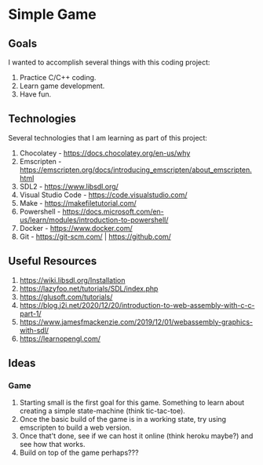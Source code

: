 # Simple Game

## Goals
I wanted to accomplish several things with this coding project:
1. Practice C/C++ coding.
2. Learn game development.
3. Have fun.

## Technologies
Several technologies that I am learning as part of this project:
1. Chocolatey - https://docs.chocolatey.org/en-us/why
2. Emscripten - https://emscripten.org/docs/introducing_emscripten/about_emscripten.html
3. SDL2 - https://www.libsdl.org/
4. Visual Studio Code - https://code.visualstudio.com/
5. Make - https://makefiletutorial.com/
6. Powershell - https://docs.microsoft.com/en-us/learn/modules/introduction-to-powershell/
7. Docker - https://www.docker.com/
8. Git - https://git-scm.com/ | https://github.com/

## Useful Resources
1. https://wiki.libsdl.org/Installation
2. https://lazyfoo.net/tutorials/SDL/index.php
3. https://glusoft.com/tutorials/
4. https://blog.j2i.net/2020/12/20/introduction-to-web-assembly-with-c-c-part-1/
5. https://www.jamesfmackenzie.com/2019/12/01/webassembly-graphics-with-sdl/
6. https://learnopengl.com/

## Ideas
### Game
1. Starting small is the first goal for this game. Something to learn about creating a simple state-machine (think tic-tac-toe).
2. Once the basic build of the game is in a working state, try using emscripten to build a web version.
3. Once that't done, see if we can host it online (think heroku maybe?) and see how that works.
4. Build on top of the game perhaps???

